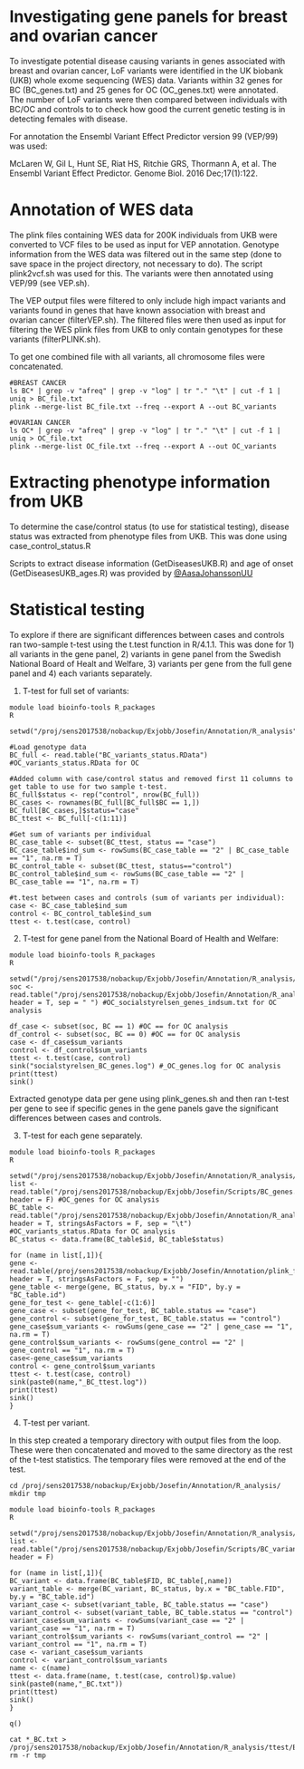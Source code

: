 # Investigating gene panels for breast and ovarian cancer
To investigate potential disease causing variants in genes associated with breast and ovarian cancer, LoF variants were identified in the UK biobank (UKB) whole exome sequencing (WES) data. Variants within 32 genes for BC (BC_genes.txt) and 25 genes for OC (OC_genes.txt) were annotated. The number of LoF variants were then compared between individuals with BC/OC and controls to to check how good the current genetic testing is in detecting females with disease.

For annotation the Ensembl Variant Effect Predictor version 99 (VEP/99) was used:

McLaren W, Gil L, Hunt SE, Riat HS, Ritchie GRS, Thormann A, et al. The Ensembl Variant Effect Predictor. Genome Biol. 2016 Dec;17(1):122.


# Annotation of WES data
The plink files containing WES data for 200K individuals from UKB were converted to VCF files to be used as input for VEP annotation. Genotype information from the WES data was filtered out in the same step (done to save space in the project directory, not necessary to do). The script plink2vcf.sh was used for this. The variants were then annotated using VEP/99 (see VEP.sh).

The VEP output files were filtered to only include high impact variants and variants found in genes that have known association with breast and ovarian cancer (filterVEP.sh). The filtered files were then used as input for filtering the WES plink files from UKB to only contain genotypes for these variants (filterPLINK.sh).

To get one combined file with all variants, all chromosome files were concatenated. 

```
#BREAST CANCER
ls BC* | grep -v "afreq" | grep -v "log" | tr "." "\t" | cut -f 1 | uniq > BC_file.txt
plink --merge-list BC_file.txt --freq --export A --out BC_variants

#OVARIAN CANCER
ls OC* | grep -v "afreq" | grep -v "log" | tr "." "\t" | cut -f 1 | uniq > OC_file.txt
plink --merge-list OC_file.txt --freq --export A --out OC_variants
```

# Extracting phenotype information from UKB
To determine the case/control status (to use for statistical testing), disease status was extracted from phenotype files from UKB. This was done using case_control_status.R 

Scripts to extract disease information (GetDiseasesUKB.R) and age of onset (GetDiseasesUKB_ages.R) was provided by [@AasaJohanssonUU](https://github.com/AasaJohanssonUU) 

# Statistical testing
To explore if there are significant differences between cases and controls ran two-sample t-test using the t.test function in R/4.1.1. This was done for 1) all variants in the gene panel, 2) variants in gene panel from the Swedish National Board of Healt and Welfare, 3) variants per gene from the full gene panel and 4) each variants separately. 

1) T-test for full set of variants:
```
module load bioinfo-tools R_packages
R

setwd("/proj/sens2017538/nobackup/Exjobb/Josefin/Annotation/R_analysis")

#Load genotype data
BC_full <- read.table("BC_variants_status.RData") #OC_variants_status.RData for OC

#Added column with case/control status and removed first 11 columns to get table to use for two sample t-test.
BC_full$status <- rep("control", nrow(BC_full))
BC_cases <- rownames(BC_full[BC_full$BC == 1,])
BC_full[BC_cases,]$status="case"
BC_ttest <- BC_full[-c(1:11)]
 
#Get sum of variants per individual
BC_case_table <- subset(BC_ttest, status == "case")
BC_case_table$ind_sum <- rowSums(BC_case_table == "2" | BC_case_table == "1", na.rm = T)
BC_control_table <- subset(BC_ttest, status=="control")
BC_control_table$ind_sum <- rowSums(BC_case_table == "2" | BC_case_table == "1", na.rm = T)

#t.test between cases and controls (sum of variants per individual):
case <- BC_case_table$ind_sum
control <- BC_control_table$ind_sum
ttest <- t.test(case, control)
```

2) T-test for gene panel from the National Board of Health and Welfare:
```
module load bioinfo-tools R_packages
R

setwd("/proj/sens2017538/nobackup/Exjobb/Josefin/Annotation/R_analysis/ttest")
soc <- read.table("/proj/sens2017538/nobackup/Exjobb/Josefin/Annotation/R_analysis/BC_socialstyrelsen_genes_indsum.txt", header = T, sep = " ") #OC_socialstyrelsen_genes_indsum.txt for OC analysis

df_case <- subset(soc, BC == 1) #OC == for OC analysis
df_control <- subset(soc, BC == 0) #OC == for OC analysis
case <- df_case$sum_variants
control <- df_control$sum_variants
ttest <- t.test(case, control)
sink("socialstyrelsen_BC_genes.log") #_OC_genes.log for OC analysis
print(ttest)
sink()
```

Extracted genotype data per gene using plink_genes.sh and then ran t-test per gene to see if specific genes in the gene panels gave the significant differences between cases and controls.

3) T-test for each gene separately.

```
module load bioinfo-tools R_packages
R

setwd("/proj/sens2017538/nobackup/Exjobb/Josefin/Annotation/R_analysis/ttest")
list <- read.table("/proj/sens2017538/nobackup/Exjobb/Josefin/Scripts/BC_genes.txt", header = F) #OC_genes for OC analysis
BC_table <- read.table("/proj/sens2017538/nobackup/Exjobb/Josefin/Annotation/R_analysis/BC_variants_status.RData", header = T, stringsAsFactors = F, sep = "\t") #OC_variants_status.RData for OC analysis
BC_status <- data.frame(BC_table$id, BC_table$status)

for (name in list[,1]){
gene <- read.table(/proj/sens2017538/nobackup/Exjobb/Josefin/Annotation/plink_files/genes/paste0(name,"_BC.raw"), header = T, stringsAsFactors = F, sep = "")
gene_table <- merge(gene, BC_status, by.x = "FID", by.y = "BC_table.id")
gene_for_test <- gene_table[-c(1:6)]
gene_case <- subset(gene_for_test, BC_table.status == "case")
gene_control <- subset(gene_for_test, BC_table.status == "control")
gene_case$sum_variants <- rowSums(gene_case == "2" | gene_case == "1", na.rm = T)
gene_control$sum_variants <- rowSums(gene_control == "2" | gene_control == "1", na.rm = T)
case<-gene_case$sum_variants
control <- gene_control$sum_variants
ttest <- t.test(case, control)
sink(paste0(name,"_BC_ttest.log"))
print(ttest)
sink()
}
```

4) T-test per variant. 

In this step created a temporary directory with output files from the loop. These were then concatenated and moved to the same directory as the rest of the t-test statistics. The temporary files were removed at the end of the test.

```
cd /proj/sens2017538/nobackup/Exjobb/Josefin/Annotation/R_analysis/
mkdir tmp

module load bioinfo-tools R_packages
R

setwd("/proj/sens2017538/nobackup/Exjobb/Josefin/Annotation/R_analysis/tmp")
list <- read.table("/proj/sens2017538/nobackup/Exjobb/Josefin/Scripts/BC_variants.txt", header = F)

for (name in list[,1]){
BC_variant <- data.frame(BC_table$FID, BC_table[,name])
variant_table <- merge(BC_variant, BC_status, by.x = "BC_table.FID", by.y = "BC_table.id")
variant_case <- subset(variant_table, BC_table.status == "case")
variant_control <- subset(variant_table, BC_table.status == "control")
variant_case$sum_variants <- rowSums(variant_case == "2" | variant_case == "1", na.rm = T)
variant_control$sum_variants <- rowSums(variant_control == "2" | variant_control == "1", na.rm = T)
case <- variant_case$sum_variants
control <- variant_control$sum_variants
name <- c(name)
ttest <- data.frame(name, t.test(case, control)$p.value)
sink(paste0(name,"_BC.txt"))
print(ttest)
sink()
}

q()

cat *_BC.txt > /proj/sens2017538/nobackup/Exjobb/Josefin/Annotation/R_analysis/ttest/BC_variants_pvalue.txt
rm -r tmp
```


